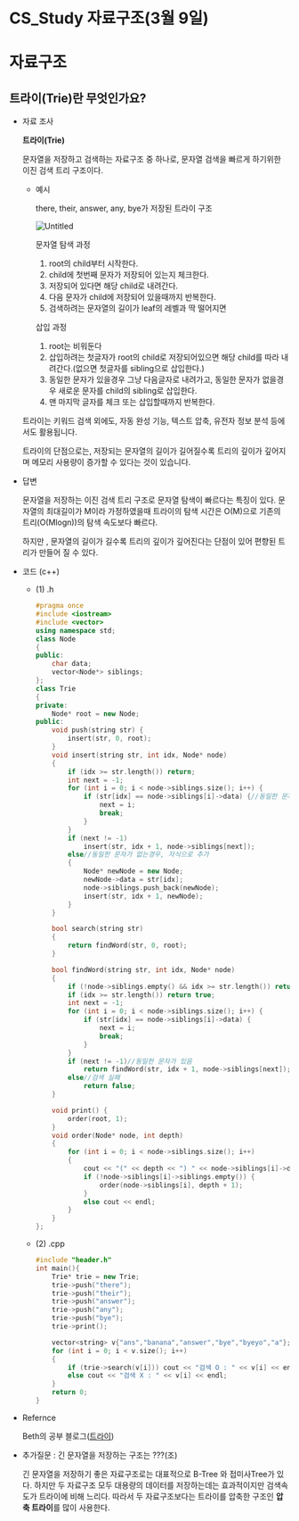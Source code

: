 # CS_Study 자료구조(3월 9일)

# 자료구조

## 트라이(Trie)란 무엇인가요?

- 자료 조사
    
    **트라이(Trie)**
    
     문자열을 저장하고 검색하는 자료구조 중 하나로, 문자열 검색을 빠르게 하기위한 이진 검색 트리 구조이다. 
    
    - 예시
        
        there, their, answer, any, bye가 저장된 트라이 구조
        
        ![Untitled](CS_Study%20%E1%84%8C%E1%85%A1%E1%84%85%E1%85%AD%E1%84%80%E1%85%AE%E1%84%8C%E1%85%A9(3%E1%84%8B%E1%85%AF%E1%86%AF%209%E1%84%8B%E1%85%B5%E1%86%AF)%200df0edb3cd724eb097b8c5e48e6945f2/Untitled.png)
        
        문자열 탐색 과정
        
        1. root의 child부터 시작한다.
        2. child에 첫번째 문자가 저장되어 있는지 체크한다.
        3. 저장되어 있다면 해당 child로 내려간다.
        4. 다음 문자가 child에 저장되어 있을때까지 반복한다.
        5. 검색하려는 문자열의 길이가 leaf의 레벨과 딱 떨어지면 
        
        삽입 과정
        
        1. root는 비워둔다
        2. 삽입하려는 첫글자가 root의 child로 저장되어있으면 해당 child를 따라 내려간다.(없으면 첫글자를 sibling으로 삽입한다.)
        3. 동일한 문자가 있을경우 그냥 다음글자로 내려가고, 동일한 문자가 없을경우 새로운 문자를 child의 sibling로 삽입한다.
        4. 맨 마지막 글자를 체크 또는 삽입할때까지 반복한다.
        
    
    트라이는 키워드 검색 외에도, 자동 완성 기능, 텍스트 압축, 유전자 정보 분석 등에서도 활용됩니다. 
    
    트라이의 단점으로는, 저장되는 문자열의 길이가 길어질수록 트리의 깊이가 깊어지며 메모리 사용량이 증가할 수 있다는 것이 있습니다.
    
- 답변
    
    문자열을 저장하는 이진 검색 트리 구조로 문자열 탐색이 빠르다는 특징이 있다. 문자열의 최대길이가 M이라 가정하였을때 트라이의 탐색 시간은 O(M)으로 기존의 트리(O(Mlogn))의 탐색 속도보다 빠르다. 
    
    하지만 , 문자열의 길이가 길수록 트리의 깊이가 깊어진다는 단점이 있어 편향된 트리가 만들어 질 수 있다.  
    
- 코드 (c++)
    - (1) .h
        
        ```cpp
        #pragma once
        #include <iostream>
        #include <vector>
        using namespace std;
        class Node
        {
        public:
        	char data;
        	vector<Node*> siblings;
        };
        class Trie
        {
        private:
        	Node* root = new Node;
        public:
        	void push(string str) {
        		insert(str, 0, root);
        	}
        	void insert(string str, int idx, Node* node)
        	{
        		if (idx >= str.length()) return;
        		int next = -1;
        		for (int i = 0; i < node->siblings.size(); i++) {
        			if (str[idx] == node->siblings[i]->data) {//동일한 문자가 있는 경우
        				next = i;
        				break;
        			}
        		}
        		if (next != -1)
        			insert(str, idx + 1, node->siblings[next]);
        		else//동일한 문자가 없는경우, 자식으로 추가
        		{
        			Node* newNode = new Node;
        			newNode->data = str[idx];
        			node->siblings.push_back(newNode);
        			insert(str, idx + 1, newNode);
        		}
        	}
        
        	bool search(string str)
        	{
        		return findWord(str, 0, root);
        	}
        
        	bool findWord(string str, int idx, Node* node)
        	{
        		if (!node->siblings.empty() && idx >= str.length()) return false;
        		if (idx >= str.length()) return true;
        		int next = -1;
        		for (int i = 0; i < node->siblings.size(); i++) {
        			if (str[idx] == node->siblings[i]->data) {
        				next = i;
        				break;
        			}
        		}
        		if (next != -1)//동일한 문자가 있음
        			return findWord(str, idx + 1, node->siblings[next]);
        		else//검색 실패
        			return false;
        	}
        
        	void print() {
        		order(root, 1);
        	}
        	void order(Node* node, int depth)
        	{
        		for (int i = 0; i < node->siblings.size(); i++)
        		{
        			cout << "(" << depth << ") " << node->siblings[i]->data << " ";
        			if (!node->siblings[i]->siblings.empty()) {
        				order(node->siblings[i], depth + 1);
        			}
        			else cout << endl;
        		}
        	}
        };
        ```
        
    - (2) .cpp
        
        ```cpp
        #include "header.h"
        int main(){
        	Trie* trie = new Trie;
        	trie->push("there");
        	trie->push("their");
        	trie->push("answer");
        	trie->push("any");
        	trie->push("bye");
        	trie->print();
        
        	vector<string> v{"ans","banana","answer","bye","byeyo","a"};
        	for (int i = 0; i < v.size(); i++)
        	{
        		if (trie->search(v[i])) cout << "검색 O : " << v[i] << endl;
        		else cout << "검색 X : " << v[i] << endl;
        	}
        	return 0;
        }
        ```
        
    
- Refernce
    
    Beth의 공부 블로그([트라이](https://it-and-life.tistory.com/166))
    
- 추가질문 : 긴 문자열을 저장하는 구조는 ???(조)
    
    긴 문자열을 저장하기 좋은 자료구조로는 대표적으로 B-Tree 와 접미사Tree가 있다. 하지만 두 자료구조 모두 대용량의 데이터를 저장하는데는 효과적이지만 검색속도가 트라이에 비해 느리다. 따라서 두 자료구조보다는 트라이를 압축한 구조인 **압축 트라이**를 많이 사용한다.
